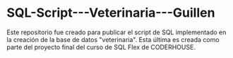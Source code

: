 # SQL-Script---Veterinaria---Guillen
Este repositorio fue creado para publicar el script de SQL implementado en la creación de la base de datos "veterinaria". Esta última es creada como parte del proyecto final del curso de SQL Flex de CODERHOUSE.
